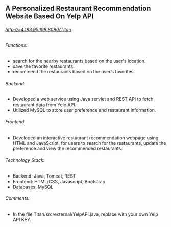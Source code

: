 ## A Personalized Restaurant Recommendation Website Based On Yelp API

###### http://54.183.95.198:8080/Titan

###### Functions:
- search for the nearby restaurants based on the user's location.
- save the favorite restaurants.
- recommend the restaurants based on the user’s favorites.

###### Backend
- Developed a web service using Java servlet and REST API to fetch restaurant data from Yelp API. 
- Utilized MySQL to store user preference and restaurant information.

###### Frontend
- Developed an interactive restaurant recommendation webpage using HTML and JavaScript, for users to search for the restaurants, update the preference and view the recommended restaurants.

###### Technology Stack:
- Backend: Java, Tomcat, REST
- Frontend: HTML/CSS, Javascript, Bootstrap
- Databases: MySQL

###### Comments:
- In the file Titan/src/external/YelpAPI.java, replace with your own Yelp API KEY.
